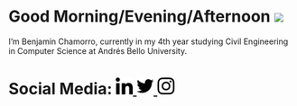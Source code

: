 <div class="jumbotron">
    <h1>
      Good Morning/Evening/Afternoon <img src="https://media.giphy.com/media/hvRJCLFzcasrR4ia7z/giphy.gif" width="30px"/>
    </h1>      
    <p>
      I’m Benjamin Chamorro, currently in my 4th year studying Civil Engineering in Computer Science at Andrés Bello University.
    </p>
</div>
<div>
  <h1>
    Social Media:
    <a href="https://www.linkedin.com/in/bcham0512/">
      <img src=https://raw.githubusercontent.com/Shamorrito/Shamorrito/main/images/linkedin.png alt="LinkedIn" width="30px">
    </a>
    <a href="https://twitter.com/shamorrito">
      <img src=https://raw.githubusercontent.com/Shamorrito/Shamorrito/main/images/twitter.png alt="Twitter" width="30px">
    </a>
    <a href="https://www.instagram.com/fearless_wizard_/">
      <img src=https://raw.githubusercontent.com/Shamorrito/Shamorrito/main/images/instagram.png alt="Instagram" width="30px" height="30px">
    </a>
  </h1>
</div>

